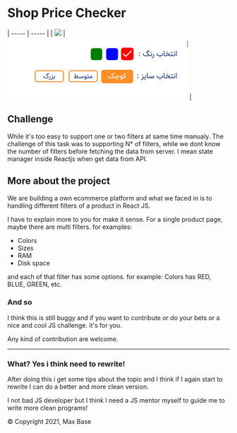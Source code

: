 # Shop Price Checker

| ----- | ----- |
| ![](test.png) | ![](preview.png) |

## Challenge

While it's too easy to support one or two filters at same time manualy.
The challenge of this task was to supporting N* of filters, while we dont know the number of filters before fetching the data from server. I mean state manager inside Reactjs when get data from API.

## More about the project

We are building a own ecommerce platform and what we faced in is to handling different filters of a product in React JS.

I have to explain more to you for make it sense.
For a single product page, maybe there are multi filters.
for examples:

- Colors
- Sizes
- RAM
- Disk space

and each of that filter has some options. for example: Colors has RED, BLUE, GREEN, etc.

### And so

I think this is still buggy and if you want to contribute or do your bets or a nice and cool JS challenge. it's for you.

Any kind of contribution are welcome.

---------

### What? Yes i think need to rewrite!

After doing this i get some tips about the topic and I think if I again start to rewrite I can do a better and more clean version.

I not bad JS developer but I think I need a JS mentor myself to guide me to write more clean programs!

© Copyright 2021, Max Base
